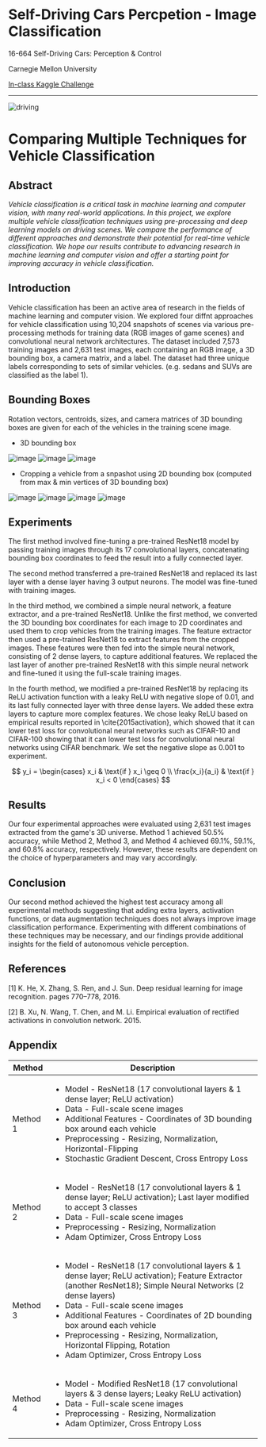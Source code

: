 # Self-Driving Cars Percpetion - Image Classification
16-664 Self-Driving Cars: Perception & Control

Carnegie Mellon University

[In-class Kaggle Challenge](https://www.kaggle.com/competitions/16664-spring-2023-task-1-image-classification)

---
![driving](https://user-images.githubusercontent.com/83327791/232208460-b2cf6115-ff77-4cf4-b3a8-8aae766edb36.gif)

# Comparing Multiple Techniques for Vehicle Classification

## Abstract
*Vehicle classification is a critical task in machine learning and computer vision, with many real-world applications. In this project, we explore multiple vehicle classification techniques using pre-processing and deep learning models on driving scenes. We compare the performance of different approaches and demonstrate their potential for real-time vehicle classification. We hope our results contribute to advancing research in machine learning and computer vision and offer a starting point for improving accuracy in vehicle classification.*


## Introduction
Vehicle classification has been an active area of research in the fields of machine learning and computer vision. We explored four diffnt approaches for vehicle classification using 10,204 snapshots of scenes via various pre-processing methods for training data (RGB images of game scenes) and convolutional neural network architectures. The dataset included 7,573 training images and 2,631 test images, each containing an RGB image, a 3D bounding box, a camera matrix, and a label. The dataset had three unique labels corresponding to sets of similar vehicles. (e.g. sedans and SUVs are classified as the label 1).

## Bounding Boxes
Rotation vectors, centroids, sizes, and camera matrices of 3D bounding boxes are given for each of the vehicles in the training scene image.

- 3D bounding box

![image](https://user-images.githubusercontent.com/83327791/232202552-4068d83b-3812-4df2-950a-c101f867e0d3.png)
![image](https://user-images.githubusercontent.com/83327791/232202570-85c5ebab-c5f3-4664-8485-7e2bf6ad4adc.png)
![image](https://user-images.githubusercontent.com/83327791/232202583-3b6dcc6d-c75a-452f-8910-9798721e96b5.png)

- Cropping a vehicle from a snpashot using 2D bounding box (computed from max & min vertices of 3D bounding box)

![image](https://user-images.githubusercontent.com/83327791/232202875-7a2c5fa1-d6f6-4e48-b906-be7bb1c6b190.png)
![image](https://user-images.githubusercontent.com/83327791/232202880-8dfc639f-4fbc-4b2a-ab69-d91894d5b906.png)
![image](https://user-images.githubusercontent.com/83327791/232202885-c18edf86-1a75-4ebe-a726-060ed73ad585.png)
![image](https://user-images.githubusercontent.com/83327791/232202889-1c3fa432-f318-4969-a365-6ede30871b63.png)


## Experiments
The first method involved fine-tuning a pre-trained ResNet18 model by passing training images through its 17 convolutional layers, concatenating bounding box coordinates to feed the result into a fully connected layer.

The second method transferred a pre-trained ResNet18 and replaced its last layer with a dense layer having 3 output neurons. The model was fine-tuned with training images.

In the third method, we combined a simple neural network, a feature extractor, and a pre-trained ResNet18. Unlike the first method, we converted the 3D bounding box coordinates for each image to 2D coordinates and used them to crop vehicles from the training images. The feature extractor then used a pre-trained ResNet18 to extract features from the cropped images. These features were then fed into the simple neural network, consisting of 2 dense layers, to capture additional features. We replaced the last layer of another pre-trained ResNet18 with this simple neural network and fine-tuned it using the full-scale training images.

In the fourth method, we modified a pre-trained ResNet18 by replacing its ReLU activation function with a leaky ReLU with negative slope of 0.01, and its last fully connected layer with three dense layers. We added these extra layers to capture more complex features. We chose leaky ReLU based on empirical results reported in \cite{2015activation}, which showed that it can lower test loss for convolutional neural networks such as CIFAR-10 and CIFAR-100 showing that it can lower test loss for convolutional neural networks using CIFAR benchmark. We set the negative slope as 0.001 to experiment.

$$ y_i = \begin{cases}
x_i & \text{if } x_i \geq 0 \\
\frac{x_i}{a_i} & \text{if } x_i < 0
\end{cases} $$


## Results
Our four experimental approaches were evaluated using 2,631 test images extracted from the game's 3D universe. Method 1 achieved 50.5% accuracy, while Method 2, Method 3, and Method 4 achieved 69.1%, 59.1%, and 60.8% accuracy, respectively. However, these results are dependent on the choice of hyperparameters and may vary accordingly.


## Conclusion
Our second method achieved the highest test accuracy among all experimental methods suggesting that adding extra layers, activation functions, or data augmentation techniques does not always improve image classification performance. Experimenting with different combinations of these techniques may be necessary, and our findings provide additional insights for the field of autonomous vehicle perception.

## References
[1] K. He, X. Zhang, S. Ren, and J. Sun. Deep residual learning for image recognition. pages 770–778, 2016.

[2] B. Xu, N. Wang, T. Chen, and M. Li. Empirical evaluation of rectified activations in convolution network. 2015.


## Appendix
| Method | Description |
| --- | --- |
| Method 1 | <ul><li>Model - ResNet18 (17 convolutional layers & 1 dense layer; ReLU activation)</li><li>Data - Full-scale scene images</li><li>Additional Features - Coordinates of 3D bounding box around each vehicle</li><li>Preprocessing - Resizing, Normalization, Horizontal-Flipping</li><li>Stochastic Gradient Descent, Cross Entropy Loss</li></ul> |
| Method 2 | <ul><li>Model - ResNet18 (17 convolutional layers & 1 dense layer; ReLU activation); Last layer modified to accept 3 classes</li><li>Data - Full-scale scene images</li><li>Preprocessing - Resizing, Normalization</li><li>Adam Optimizer, Cross Entropy Loss</li></ul> |
| Method 3 | <ul><li>Model - ResNet18 (17 convolutional layers & 1 dense layer; ReLU activation); Feature Extractor (another ResNet18); Simple Neural Networks (2 dense layers)</li><li>Data - Full-scale scene images</li><li>Additional Features - Coordinates of 2D bounding box around each vehicle</li><li>Preprocessing - Resizing, Normalization, Horizontal Flipping, Rotation</li><li>Adam Optimizer, Cross Entropy Loss</li></ul> |
| Method 4 | <ul><li>Model - Modified ResNet18 (17 convolutional layers & 3 dense layers; Leaky ReLU activation)</li><li>Data - Full-scale scene images</li><li>Preprocessing - Resizing, Normalization</li><li>Adam Optimizer, Cross Entropy Loss</li></ul> |

